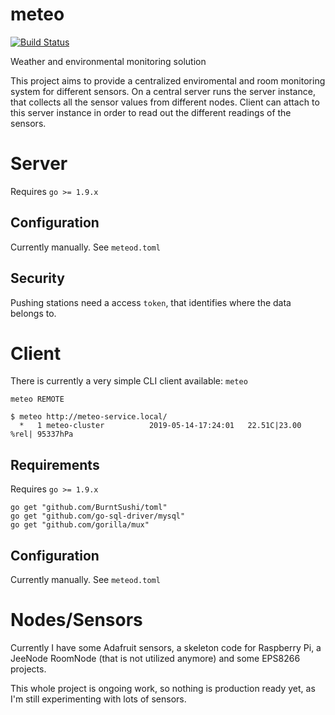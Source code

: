 # meteo

[![Build Status](https://travis-ci.org/grisu48/meteo.svg?branch=master)](https://travis-ci.org/grisu48/meteo)

Weather and environmental monitoring solution

This project aims to provide a centralized enviromental and room monitoring system for different sensors.
On a central server runs the server instance, that collects all the sensor values from different nodes.
Client can attach to this server instance in order to read out the different readings of the sensors.

# Server

Requires `go >= 1.9.x`

## Configuration

Currently manually. See `meteod.toml`

## Security

Pushing stations need a access `token`, that identifies where the data belongs to.

# Client

There is currently a very simple CLI client available: `meteo`

    meteo REMOTE
    
    $ meteo http://meteo-service.local/
      *   1 meteo-cluster          2019-05-14-17:24:01   22.51C|23.00 %rel| 95337hPa

## Requirements

Requires `go >= 1.9.x`

    go get "github.com/BurntSushi/toml"
    go get "github.com/go-sql-driver/mysql"
    go get "github.com/gorilla/mux"

## Configuration

Currently manually. See `meteod.toml`

# Nodes/Sensors

Currently I have some Adafruit sensors, a skeleton code for Raspberry Pi, a JeeNode RoomNode (that is not utilized anymore) and some EPS8266 projects.

This whole project is ongoing work, so nothing is production ready yet, as I'm still experimenting with lots of sensors.
